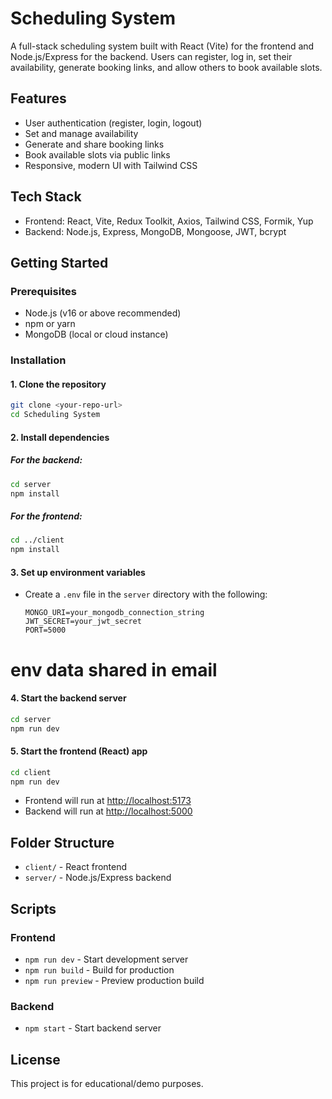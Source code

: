 # Scheduling System

A full-stack scheduling system built with React (Vite) for the frontend and Node.js/Express for the backend. Users can register, log in, set their availability, generate booking links, and allow others to book available slots.

## Features

- User authentication (register, login, logout)
- Set and manage availability
- Generate and share booking links
- Book available slots via public links
- Responsive, modern UI with Tailwind CSS

## Tech Stack

- Frontend: React, Vite, Redux Toolkit, Axios, Tailwind CSS, Formik, Yup
- Backend: Node.js, Express, MongoDB, Mongoose, JWT, bcrypt

## Getting Started

### Prerequisites

- Node.js (v16 or above recommended)
- npm or yarn
- MongoDB (local or cloud instance)

### Installation

#### 1. Clone the repository

```sh
git clone <your-repo-url>
cd Scheduling System
```

#### 2. Install dependencies

##### For the backend:

```sh
cd server
npm install
```

##### For the frontend:

```sh
cd ../client
npm install
```

#### 3. Set up environment variables

- Create a `.env` file in the `server` directory with the following:
  ```env
  MONGO_URI=your_mongodb_connection_string
  JWT_SECRET=your_jwt_secret
  PORT=5000
  ```

# env data shared in email

#### 4. Start the backend server

```sh
cd server
npm run dev
```

#### 5. Start the frontend (React) app

```sh
cd client
npm run dev
```

- Frontend will run at [http://localhost:5173](http://localhost:5173)
- Backend will run at [http://localhost:5000](http://localhost:5000)

## Folder Structure

- `client/` - React frontend
- `server/` - Node.js/Express backend

## Scripts

### Frontend

- `npm run dev` - Start development server
- `npm run build` - Build for production
- `npm run preview` - Preview production build

### Backend

- `npm start` - Start backend server

## License

This project is for educational/demo purposes.
